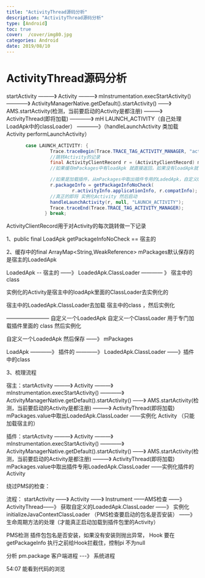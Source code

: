 ```yaml
---
title: "ActivityThread源码分析"
description: "ActivityThread源码分析"
type: [Android]
toc: true
cover:  /cover/img80.jpg
categories: Android
date: 2019/08/10
---
```


# ActivityThread源码分析

startActivity ———》 Activity ———》 mInstrumentation.execStartActivity() ————》 ActivityManagerNative.getDefault().startActivity() ——》 AMS.startActivity(检测，当前要启动的Activity是都注册) ———》 ActivityThread(即将加载) ————》 mH LAUNCH_ACTIVITY（自己处理LoadApk中的classLoader） ————》（handleLaunchActivity 类加载 Activity performLaunchActivity）
<!--more-->
```java
       case LAUNCH_ACTIVITY: {
                Trace.traceBegin(Trace.TRACE_TAG_ACTIVITY_MANAGER, "activityStart");
                //跳转Activity的记录
                final ActivityClientRecord r = (ActivityClientRecord) msg.obj;
                //如果缓存mPackages中有loadApk 就直接返回，如果没有loadApk就创建出loadApk————》宿主中的LoadAPk.ClassLoader

                //如果是加载插件，从mPackages中取出插件专用的LadedApk，自定义ClassLoader 
                r.packageInfo = getPackageInfoNoCheck(
                        r.activityInfo.applicationInfo, r.compatInfo);
                //真正的即将 实例化Activity 然后启动
                handleLaunchActivity(r, null, "LAUNCH_ACTIVITY");
                Trace.traceEnd(Trace.TRACE_TAG_ACTIVITY_MANAGER);
              } break;

```

ActivityClientRecord用于对Activity的每次跳转做一下记录


1、public final LoadApk getPackageInfoNoCheck == 宿主的

2、缓存中的final ArrayMap<String,WeakReference<LoadApk>> mPackages默认保存的是宿主的LoadedApk

LoadedApk -- 宿主的 ——》 LoadedApk.ClassLoader ———— 》 宿主中的class 

实例化的Activity是宿主中的loadApk里面的ClassLoader去实例化的

宿主中的LoadedApk.ClassLoader去加载 宿主中的class ，然后实例化


———————— 自定义一个LoadedApk 自定义一个ClassLoader 用于专门加载插件里面的 class 然后实例化

自定义一个LoadedApk 然后保存 ——》 mPackages

LoadApk ————》 插件的 ————》 LoadedApk.ClassLoader ——》插件中的class 

3、梳理流程

宿主：startActivity ———》 Activity ———》 mInstrumentation.execStartActivity() ————》 ActivityManagerNative.getDefault().startActivity() ——》 AMS.startActivity(检测，当前要启动的Activity是都注册) ———》 ActivityThread(即将加载)    mPackages.value中取出LoadedApk.ClassLoader ——实例化 Activity （只能加载宿主的）

插件：startActivity ———》 Activity ———》 mInstrumentation.execStartActivity() ————》 ActivityManagerNative.getDefault().startActivity() ——》 AMS.startActivity(检测，当前要启动的Activity是都注册) ———》 ActivityThread(即将加载)    mPackages.value中取出插件专用LoadedApk.ClassLoader ——实例化插件的Activity 


绕过PMS的检查：

流程： startActivity ——》 Activity ——》 Instrument ——AMS检查 ——》 ActivityThread——》
    获取自定义的LoadedApk.ClassLoader ——》 实例化 initializeJavaContextClassLoader （PMS检查要启动的包名是否安装） ——》 生命周期方法的处理（才能真正启动加载到插件包里的Activity）


PMS检测 插件包包名是否安装，如果没有安装则抛出异常，
    Hook 要在getPackageInfo 执行之前给Hook拦截住，控制pi 不为null


分析 pm.package  客户端进程 ---》 系统进程

54:07 能看到代码的浏览 